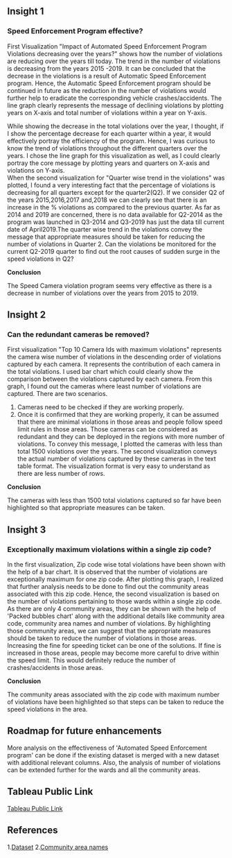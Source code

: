 ## Insight 1
### Speed Enforcement Program effective?

First Visualization "Impact of Automated Speed Enforcement Program Violations decreasing over the years?" shows how the number of violations are reducing over the years till today. The trend in the number of violations is decreasing from the years 2015 -2019. It can be concluded that the decrease in the violations is a result of Automatic Speed Enforcement program. Hence, the Automatic Speed Enforcement program should be continued in future as the reduction in the number of violations would further help to eradicate the corresponding vehicle crashes/accidents. The line graph clearly represents the message of declining violations by plotting years on X-axis and total number of violations within a year on Y-axis.

While showing the decrease in the total violations over the year, I thought, if I show the percentage decrease for each quarter within a year, it would effectively portray the efficiency of the program. Hence, I was curious to know the trend of violations throughout the different quarters over the years. I chose the line graph for this visualization as well, as I could clearly portray the core message by plotting years and quarters on X-axis and violations on Y-axis.  
When the second visualization for "Quarter wise trend in the violations" was plotted, I found a very interesting fact that the percentage of violations is decreasing for all quarters except for the quarter2(Q2). If we consider Q2 of the years 2015,2016,2017 and,2018 we can clearly see that there is an increase in the % violations as compared to the previous quarter. As far as 2014 and 2019 are concerned, there is no data available for Q2-2014 as the program was launched in Q3-2014 and Q3-2019 has just the data till current date of April2019.The quarter wise trend in the violations convey the message that appropriate measures should be taken for reducing the number of violations in Quarter 2. Can the violations be monitored for the current Q2-2019 quarter to find out the root causes of sudden surge in the speed violations in Q2?  

**Conclusion**

The Speed Camera violation program seems very effective as there is a decrease in number of violations over the years from 2015 to 2019.


## Insight 2
### Can the redundant cameras be removed?

First visualization "Top 10 Camera Ids with maximum violations" represents the camera wise number of violations in the descending order of violations captured by each camera. It represents the contribution of each camera in the total violations. I used bar chart which could clearly show the comparison between the violations captured by each camera.
From this graph, I found out the cameras where least number of violations are captured. There are two scenarios.
1.	Cameras need to be checked if they are working properly.
2.	Once it is confirmed that they are working properly, it can be assumed that there are minimal violations in those areas and people follow speed limit rules in those areas.
Those cameras can be considered as redundant and they can be deployed in the regions with more number of violations.
To convey this message, I plotted the cameras with less than total 1500 violations over the years. The second visualization conveys the actual number of violations captured by these cameras in the text table format. The visualization format is very easy to understand as there are less number of rows.

**Conclusion**

The cameras with less than 1500 total violations captured so far have been highlighted so that appropriate measures can be taken.

## Insight 3
### Exceptionally maximum violations within a single zip code?

In the first visualization, Zip code wise total violations have been shown with the help of a bar chart. It is observed that the number of violations are exceptionally maximum for one zip code. After plotting this graph, I realized that further analysis needs to be done to find out the community areas associated with this zip code. Hence, the second visualization is based on the number of violations pertaining to those wards within a single zip code. As there are only 4 community areas, they can be shown with the help of 'Packed bubbles chart' along with the additional details like community area code, community area names and number of violations.
By highlighting those community areas, we can suggest that the appropriate measures should be taken to reduce the number of violations in those areas. Increasing the fine for speeding ticket can be one of the solutions. If fine is increased in those areas, people may become more careful to drive within the speed limit. This would definitely reduce the number of crashes/accidents in those areas.

**Conclusion**

The community areas associated with the zip code with maximum number of violations have been highlighted so that steps can be taken to reduce the speed violations in the area.

## Roadmap for future enhancements
More analysis on the effectiveness of 'Automated Speed Enforcement program' can be done if the existing dataset is merged with a new dataset with additional relevant columns. Also, the analysis of number of violations can be extended further for the wards and all the community areas.

## Tableau Public Link
[Tableau Public Link](https://public.tableau.com/profile/rujuta.tamhankar#!/vizhome/Automated_Speed_Enforcement_Program_By_City_Of_Chicago/Decreaseintheviolationsovertheyears)

## References
1.[Dataset](https://data.cityofchicago.org/Transportation/Speed-Camera-Violations/gncf-3xbx)
2.[Community area names](https://www.chicagotribune.com/chi-community-areas-htmlstory.html)
